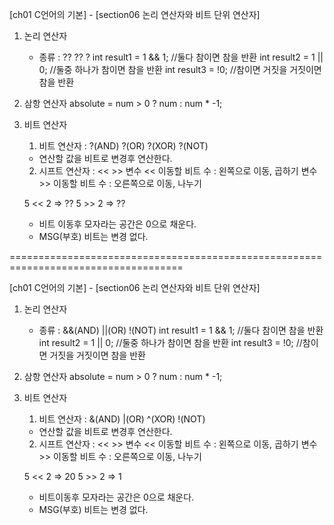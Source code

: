 [ch01 C언어의 기본] - [section06 논리 연산자와 비트 단위 연산자]

01. 논리 연산자
	- 종류 : ?? ?? ?
	int result1 = 1 && 1; 	//둘다 참이면 참을 반환
	int result2 = 1 || 0; 	//둘중 하나가 참이면 참을 반환
	int result3 = !0; 		//참이면 거짓을 거짓이면 참을 반환
	
02. 삼항 연산자
	absolute = num > 0 ? num : num * -1;
	
03. 비트 연산자
	1. 비트 연산자 : ?(AND) ?(OR) ?(XOR) ?(NOT)
	- 연산할 값을 비트로 변경후 연산한다.
	
	2. 시프트 연산자 : << >>
	변수 << 이동할 비트 수 : 왼쪽으로 이동, 곱하기
	변수 >> 이동할 비트 수 : 오른쪽으로 이동, 나누기
	
	5 << 2 => ??
	5 >> 2 => ??
	
	- 비트 이동후 모자라는 공간은 0으로 채운다.
	- MSG(부호) 비트는 변경 없다.
	
====================================================================================

[ch01 C언어의 기본] - [section06 논리 연산자와 비트 단위 연산자]

01. 논리 연산자
	- 종류 : &&(AND) ||(OR) !(NOT)
	int result1 = 1 && 1; 	//둘다 참이면 참을 반환
	int result2 = 1 || 0; 	//둘중 하나가 참이면 참을 반환
	int result3 = !0; 		//참이면 거짓을 거짓이면 참을 반환
	
02. 삼항 연산자
	absolute = num > 0 ? num : num * -1;
	
03. 비트 연산자
	1. 비트 연산자 : &(AND) |(OR) ^(XOR) !(NOT)
	- 연산할 값을 비트로 변경후 연산한다.
	
	2. 시프트 연산자 : << >>
	변수 << 이동할 비트 수 : 왼쪽으로 이동, 곱하기
	변수 >> 이동할 비트 수 : 오른쪽으로 이동, 나누기
	
	5 << 2 => 20
	5 >> 2 => 1
	
	- 비트이동후 모자라는 공간은 0으로 채운다.
	- MSG(부호) 비트는 변경 없다.